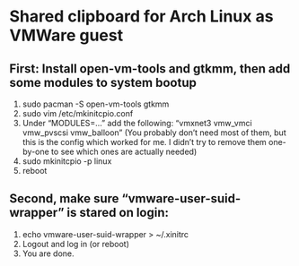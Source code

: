 # Shared clipboard for Arch Linux as VMWare guest

## First: Install open-vm-tools and gtkmm, then add some modules to system bootup

1. sudo pacman -S open-vm-tools gtkmm
2. sudo vim /etc/mkinitcpio.conf
3. Under “MODULES=…” add the following: “vmxnet3 vmw_vmci vmw_pvscsi vmw_balloon” (You probably don’t need most of them, but this is the config which worked for me. I didn’t try to remove them one-by-one to see which ones are actually needed)
4. sudo mkinitcpio -p linux
5. reboot

## Second, make sure “vmware-user-suid-wrapper” is stared on login:

1. echo vmware-user-suid-wrapper > ~/.xinitrc
2. Logout and log in (or reboot)
3. You are done.
